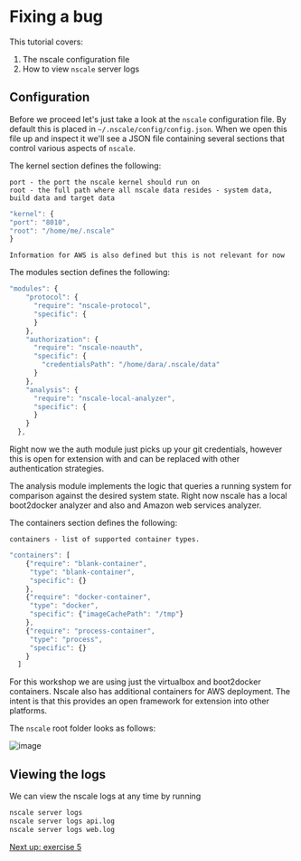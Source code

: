 Fixing a bug
============

This tutorial covers:

1. The nscale configuration file
2. How to view `nscale` server logs

Configuration
-------------
Before we proceed let's just take a look at the `nscale` configuration file. By default this is placed in `~/.nscale/config/config.json`. When we open this file up and inspect it we'll see a JSON file containing several sections that control various aspects of `nscale`.

The kernel section defines the following:

	port - the port the nscale kernel should run on
	root - the full path where all nscale data resides - system data, build data and target data

```js
"kernel": {
"port": "8010",
"root": "/home/me/.nscale"
}
```

	Information for AWS is also defined but this is not relevant for now

The modules section defines the following:

```js
"modules": {
    "protocol": {
      "require": "nscale-protocol",
      "specific": {
      }
    },
    "authorization": {
      "require": "nscale-noauth",
      "specific": {
        "credentialsPath": "/home/dara/.nscale/data"
      }
    },
    "analysis": {
      "require": "nscale-local-analyzer",
      "specific": {
      }
    }
  },
```

Right now we the auth module just picks up your git credentials, however this is open for extension with and can be replaced with other authentication strategies.

The analysis module implements the logic that queries a running system for comparison against the desired system state. Right now nscale has a local boot2docker analyzer and also and Amazon web services analyzer.

The containers section defines the following:

	containers - list of supported container types.

```js
"containers": [
    {"require": "blank-container",
     "type": "blank-container",
     "specific": {}
    },
    {"require": "docker-container",
     "type": "docker",
     "specific": {"imageCachePath": "/tmp"}
    },
    {"require": "process-container",
     "type": "process",
     "specific": {}
    }
  ]
```

For this workshop we are using just the virtualbox and boot2docker containers. Nscale also has additional containers for AWS deployment. The intent is that this provides an open framework for extension into other platforms.

The `nscale` root folder looks as follows:

![image](https://raw.githubusercontent.com/nearform/nscale-workshop/master/configdir.png)

Viewing the logs
----------------
We can view the nscale logs at any time by running
```bash
nscale server logs
nscale server logs api.log
nscale server logs web.log
```

[Next up: exercise 5](https://github.com/nearform/nscale-workshop/blob/master/ex5.md)
